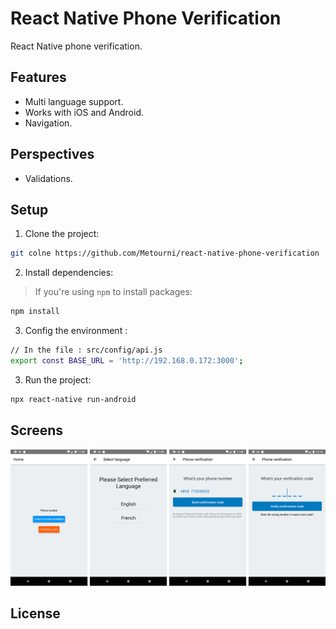 # React Native Phone Verification
React Native phone verification.

## Features
* Multi language support.
* Works with iOS and Android.
* Navigation.

## Perspectives
* Validations.

## Setup 
1. Clone the project:

  ```bash
  git colne https://github.com/Metourni/react-native-phone-verification
  ```

2. Install dependencies:
  > If you're using `npm` to install packages:

  ```bash
  npm install
  ```

3. Config the environment :

  ```bash
  // In the file : src/config/api.js
  export const BASE_URL = 'http://192.168.0.172:3000';
  ```

3. Run the project:

  ```bash
  npx react-native run-android
  ```

## Screens
![React Native Phone Verification][screens]

## License

[screens]: /doc/app-screens.png?raw=true
